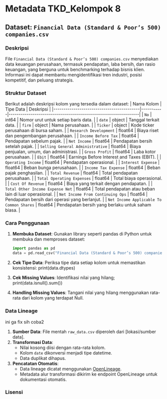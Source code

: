 # Metadata TKD_Kelompok 8

## Dataset: `Financial Data (Standard & Poor’s 500) companies.csv`

### Deskripsi
File `Financial Data (Standard & Poor’s 500) companies.csv` menyediakan data keuangan perusahaan, termasuk pendapatan, laba bersih, dan rasio keuangan, yang berguna untuk benchmarking terhadap bisnis klien. Informasi ini dapat membantu mengidentifikasi tren industri, posisi kompetitif, dan peluang strategis. 

### Struktur Dataset
Berikut adalah deskripsi kolom yang tersedia dalam dataset:
| Nama Kolom                                | Tipe Data | Deskripsi                                                       |
|-------------------------------------------|-----------|-----------------------------------------------------------------|
| `No`                                      | int64     | Nomor urut untuk setiap baris data.                             |
| `date`                                    | object    | Tanggal terkait data.                                           |
| `firm`                                    | object    | Nama perusahaan.                                                |
| `Ticker`                                  | object    | Kode ticker perusahaan di bursa saham.                          |
| `Research Development`                    | float64   | Biaya riset dan pengembangan perusahaan.                        |
| `Income Before Tax`                       | float64   | Pendapatan sebelum pajak.                                       |
| `Net Income`                              | float64   | Pendapatan bersih setelah pajak.                                |
| `Selling General Administrative`          | float64   | Biaya penjualan, umum, dan administrasi.                        |
| `Gross Profit`                            | float64   | Laba kotor perusahaan.                                          |
| `Ebit`                                    | float64   | Earnings Before Interest and Taxes (EBIT).                      |
| `Operating Income`                        | float64   | Pendapatan operasional.                                         |
| `Interest Expense`                        | float64   | Beban bunga perusahaan.                                         |
| `Income Tax Expense`                      | float64   | Beban pajak penghasilan.                                        |
| `Total Revenue`                           | float64   | Total pendapatan perusahaan.                                    |
| `Total Operating Expenses`                | float64   | Total biaya operasional.                                        |
| `Cost Of Revenue`                         | float64   | Biaya yang terkait dengan pendapatan.                           |
| `Total Other Income Expense Net`          | float64   | Total pendapatan atau beban lain di luar operasional.           |
| `Net Income From Continuing Ops`          | float64   | Pendapatan bersih dari operasi yang berlanjut.                  |
| `Net Income Applicable To Common Shares`  | float64   | Pendapatan bersih yang berlaku untuk saham biasa.               |


### Cara Penggunaan
1. **Membuka Dataset**:
   Gunakan library seperti pandas di Python untuk membuka dan memproses dataset:
      ```python
   import pandas as pd
   data = pd.read_csv("Financial Data (Standard & Poor’s 500) companies.csv")
      
2. **Cek Tipe Data**:
   Periksa tipe data setiap kolom untuk memastikan konsistensi:
   print(data.dtypes)
   
3. **Cek Missing Values**:
   Identifikasi nilai yang hilang;
   print(data.isnull().sum())
   
4. **Handling Missing Values**:
   Tangani nilai yang hilang menggunakan rata-rata dari kolom yang terdapat Null.

### Data Lineage
ini ga fix sih coba2
1. **Sumber Data**: File mentah `raw_data.csv` diperoleh dari [lokasi/sumber data].
2. **Transformasi Data**:
   - Nilai kosong diisi dengan rata-rata kolom.
   - Kolom `date` dikonversi menjadi tipe datetime.
   - Data duplikat dihapus.
3. **Pencatatan Otomatis**:
   - Data lineage dicatat menggunakan [OpenLineage](https://openlineage.io/).
   - Metadata alur transformasi dikirim ke endpoint OpenLineage untuk dokumentasi otomatis.

### Lisensi
